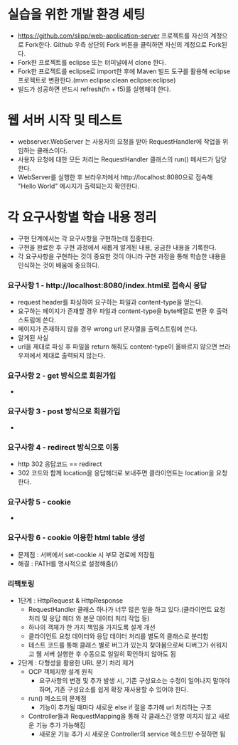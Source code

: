 # 실습을 위한 개발 환경 세팅
* https://github.com/slipp/web-application-server 프로젝트를 자신의 계정으로 Fork한다. Github 우측 상단의 Fork 버튼을 클릭하면 자신의 계정으로 Fork된다.
* Fork한 프로젝트를 eclipse 또는 터미널에서 clone 한다.
* Fork한 프로젝트를 eclipse로 import한 후에 Maven 빌드 도구를 활용해 eclipse 프로젝트로 변환한다.(mvn eclipse:clean eclipse:eclipse)
* 빌드가 성공하면 반드시 refresh(fn + f5)를 실행해야 한다.

# 웹 서버 시작 및 테스트
* webserver.WebServer 는 사용자의 요청을 받아 RequestHandler에 작업을 위임하는 클래스이다.
* 사용자 요청에 대한 모든 처리는 RequestHandler 클래스의 run() 메서드가 담당한다.
* WebServer를 실행한 후 브라우저에서 http://localhost:8080으로 접속해 "Hello World" 메시지가 출력되는지 확인한다.

# 각 요구사항별 학습 내용 정리
* 구현 단계에서는 각 요구사항을 구현하는데 집중한다. 
* 구현을 완료한 후 구현 과정에서 새롭게 알게된 내용, 궁금한 내용을 기록한다.
* 각 요구사항을 구현하는 것이 중요한 것이 아니라 구현 과정을 통해 학습한 내용을 인식하는 것이 배움에 중요하다. 

### 요구사항 1 - http://localhost:8080/index.html로 접속시 응답
* request header를 파싱하여 요구하는 파일과 content-type을 얻는다.
* 요구하는 페이지가 존재할 경우 파일과 content-type을 byte배열로 변환 후 출력스트림에 쓴다.
* 페이지가 존재하지 않을 경우 wrong url 문자열을 출력스트림에 쓴다.
* 알게된 사실
* url을 제대로 파싱 후 파일을 return 해줘도 content-type이 올바르지 않으면 브라우져에서 제대로 출력되지 않는다. 

### 요구사항 2 - get 방식으로 회원가입
* 

### 요구사항 3 - post 방식으로 회원가입
* 

### 요구사항 4 - redirect 방식으로 이동
* http 302 응답코드 == redirect
* 302 코드와 함께 location을 응답헤더로 보내주면 클라이언트는 location을 요청한다. 

### 요구사항 5 - cookie
* 

### 요구사항 6 - cookie 이용한 html table 생성
* 문제점 : 서버에서 set-cookie 시 부모 경로에 저장됨
* 해결 : PATH를 명시적으로 설정해줌(/)

### 리팩토링
* 1단계 : HttpRequest & HttpResponse
   - RequestHandler 클래스 하나가 너무 많은 일을 하고 있다.(클라이언트 요청 처리 및 응답 헤더 와 본문 데이터 처리 작업 등)
   - 하나의 객체가 한 가지 책임을 가지도록 설계 개선
   - 클라이언트 요청 데이터와 응답 데이터 처리를 별도의 클래스로 분리함
   - 테스트 코드를 통해 클래스 별로 버그가 있는지 찾아봄으로써 디버그가 쉬워지고 웹 서버 실행한 후 수동으로 일일히 확인하지 않아도 됨
* 2단계 : 다형성을 활용한 URL 분기 처리 제거
   - OCP 객체지향 설계 원칙
      - 요구사항의 변경 및 추가 발생 시, 기존 구성요소는 수정이 일어나지 말아야 하며, 기존 구성요소를 쉽게 확장 재사용할 수 있어야 한다.
   - run() 메소드의 문제점
      - 기능이 추가될 때마다 새로운 else if 절을 추가해 url 처리하는 구조
   - Controller들과 RequestMapping을 통해 각 클래스간 영향 미치지 않고 새로운 기능 추가 가능해짐
      - 새로운 기능 추가 시 새로운 Controller의 service 메소드만 수정하면 됨

